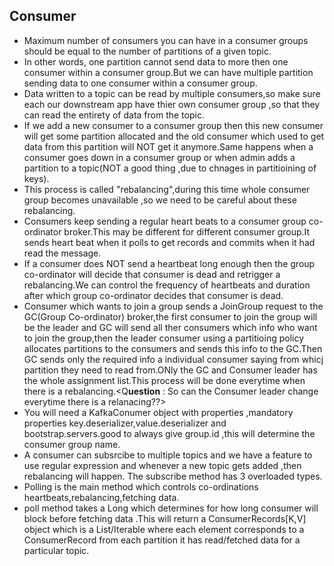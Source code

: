 ## Consumer

* Maximum number of consumers you can have in a consumer groups should be equal to the number of partitions of a given topic.
* In other words, one partition cannot send data to more then one consumer within a consumer group.But we can have multiple partition sending data to one consumer within a consumer group.
* Data written to a topic can be read by multiple consumers,so make sure each our downstream app have thier own consumer group ,so that they can read the entirety of data from the topic.
* If we add a new consumer to a consumer group then this new consumer will get some partition allocated and the old consumer which used to get data from this partition will NOT get it anymore.Same happens when a consumer goes down in a consumer group or when admin adds a partition to a topic\(NOT a good thing ,due to chnages in partitioining of keys\).
* This process is called "rebalancing",during this time whole consumer group becomes unavailable ,so we need to be careful  about these rebalancing.
* Consumers keep sending a regular heart beats to a consumer group co-ordinator broker.This may be different for different consumer group.It sends heart beat when it polls to get records and commits when it had read the message.
* If a consumer does NOT send a heartbeat long enough then the group co-ordinator will decide that consumer is dead and retrigger a rebalancing.We can control the frequency of heartbeats and duration after which group co-ordinator decides that consumer is dead.
* Consumer which wants to join a group sends a JoinGroup request to the GC\(Group Co-ordinator\) broker,the first consumer to join the group will be the leader and GC will send all ther consumers which info who want to join the group,then the leader consumer using a partitioing policy allocates partitions to the consumers and sends this info to the GC.Then GC sends only the required info a individual consumer saying from whicj partition they need to read from.ONly the GC and Consumer leader has the whole assignment list.This process will be done everytime when there is a rebalancing.&lt;Q**uestion** : So can the Consumer leader change everytime there is a relanacing??&gt;
* You will need a KafkaConumer object with properties ,mandatory properties key.deserializer,value.deserializer and bootstrap.servers.good to always give group.id ,this will determine the consumer group name.
* A consumer can subsrcibe to multiple topics and we have a feature to use regular expression and whenever a new topic gets added ,then rebalancing will happen. The subscribe method has 3 overloaded types.
* Polling is the main method which controls co-ordinations heartbeats,rebalancing,fetching data.
* poll method takes a Long which determines for how long consumer will block before fetching data .This will return a ConsumerRecords\[K,V\] object which is a List/Iterable where each element corresponds to a ConsumerRecord from each partition it has read/fetched data for a particular topic.



